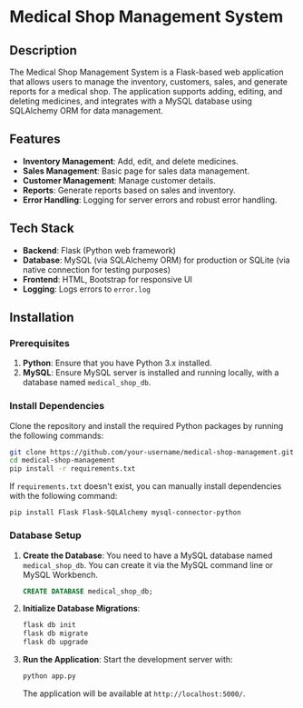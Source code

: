
# Medical Shop Management System

## Description

The Medical Shop Management System is a Flask-based web application that allows users to manage the inventory, customers, sales, and generate reports for a medical shop. The application supports adding, editing, and deleting medicines, and integrates with a MySQL database using SQLAlchemy ORM for data management.

## Features

- **Inventory Management**: Add, edit, and delete medicines.
- **Sales Management**: Basic page for sales data management.
- **Customer Management**: Manage customer details.
- **Reports**: Generate reports based on sales and inventory.
- **Error Handling**: Logging for server errors and robust error handling.

## Tech Stack

- **Backend**: Flask (Python web framework)
- **Database**: MySQL (via SQLAlchemy ORM) for production or SQLite (via native connection for testing purposes)
- **Frontend**: HTML, Bootstrap for responsive UI
- **Logging**: Logs errors to `error.log`

## Installation

### Prerequisites

1. **Python**: Ensure that you have Python 3.x installed.
2. **MySQL**: Ensure MySQL server is installed and running locally, with a database named `medical_shop_db`.

### Install Dependencies

Clone the repository and install the required Python packages by running the following commands:

```bash
git clone https://github.com/your-username/medical-shop-management.git
cd medical-shop-management
pip install -r requirements.txt
```

If `requirements.txt` doesn't exist, you can manually install dependencies with the following command:

```
pip install Flask Flask-SQLAlchemy mysql-connector-python
```

### Database Setup

1. **Create the Database**:
   You need to have a MySQL database named `medical_shop_db`. You can create it via the MySQL command line or MySQL Workbench.

   ```sql
   CREATE DATABASE medical_shop_db;
   ```

2. **Initialize Database Migrations**:
   ```bash
   flask db init
   flask db migrate
   flask db upgrade
   ```

3. **Run the Application**:
   Start the development server with:

   ```bash
   python app.py
   ```

   The application will be available at `http://localhost:5000/`.
